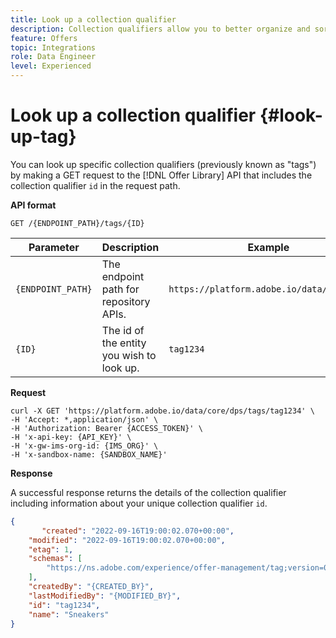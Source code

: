 ```yaml
---
title: Look up a collection qualifier
description: Collection qualifiers allow you to better organize and sort through your offers.
feature: Offers
topic: Integrations
role: Data Engineer
level: Experienced
---
```


# Look up a collection qualifier {#look-up-tag}

You can look up specific collection qualifiers (previously known as "tags") by making a GET request to the [!DNL Offer Library] API that includes the collection qualifier `id` in the request path.

**API format**

```http
GET /{ENDPOINT_PATH}/tags/{ID}
```

| Parameter | Description | Example |
| --------- | ----------- | ------- |
| `{ENDPOINT_PATH}` | The endpoint path for repository APIs. | `https://platform.adobe.io/data/core/dps` |
| `{ID}` | The id of the entity you wish to look up. | `tag1234` |

**Request**

```shell
curl -X GET 'https://platform.adobe.io/data/core/dps/tags/tag1234' \
-H 'Accept: *,application/json' \
-H 'Authorization: Bearer {ACCESS_TOKEN}' \
-H 'x-api-key: {API_KEY}' \
-H 'x-gw-ims-org-id: {IMS_ORG}' \
-H 'x-sandbox-name: {SANDBOX_NAME}'
```

**Response**

A successful response returns the details of the collection qualifier including information about your unique collection qualifier `id`.

```json
{
       "created": "2022-09-16T19:00:02.070+00:00",
    "modified": "2022-09-16T19:00:02.070+00:00",
    "etag": 1,
    "schemas": [
        "https://ns.adobe.com/experience/offer-management/tag;version=0.1"
    ],
    "createdBy": "{CREATED_BY}",
    "lastModifiedBy": "{MODIFIED_BY}",
    "id": "tag1234",
    "name": "Sneakers"
}
```
